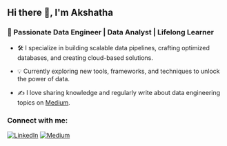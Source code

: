 ## Hi there 👋, I'm Akshatha

### 🚀 Passionate Data Engineer | Data Analyst | Lifelong Learner

<!--
**aakshatha02/aakshatha02** is a ✨ _special_ ✨ repository because its `README.md` (this file) appears on your GitHub profile.

Here are some ideas to get you started:

- 🔭 I’m currently working on ...
- 🌱 I’m currently learning ...
- 👯 I’m looking to collaborate on ...
- 🤔 I’m looking for help with ...
- 💬 Ask me about ...
- 📫 How to reach me: ...
- 😄 Pronouns: ...
- ⚡ Fun fact: ...
-->

- 🛠️ I specialize in building scalable data pipelines, crafting optimized databases, and creating cloud-based solutions.
  
- 💡 Currently exploring new tools, frameworks, and techniques to unlock the power of data.
  
- ✍️ I love sharing knowledge and regularly write about data engineering topics on [Medium](https://medium.com/@akshathakulal).

### Connect with me:

[![LinkedIn](https://img.shields.io/badge/-LinkedIn-blue?style=for-the-badge&logo=linkedin&logoColor=white)](https://www.linkedin.com/in/akshatha-aa7410132/)
[![Medium](https://img.shields.io/badge/-Medium-black?style=for-the-badge&logo=medium&logoColor=white)](https://medium.com/@akshathakulal)
